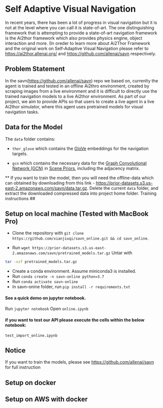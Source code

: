 # Self Adaptive Visual Navigation

In recent years, there has been a lot of progress in visual navigation but it is not at the level where you can call it is  state-of-art. The one distinguishing framework that is attempting to provide a state-of-art navigation framework is the Ai2thor framework which also provides physics engine, object interaction and more. (In oreder to learn more about Ai2Thor Framework  and the original work on Self-Adaptive Visual Navigation please refer to https://ai2thor.allenai.org/ and https://github.com/allenai/savn respectively.

## Problem Statement
In the savn(https://github.com/allenai/savn) repo we based on, currenlty the agent is trained and tested in an offline Ai2thro environment, created by scraping images from a live environment and it is difficult to directly use the trained navigation models to a live Ai2thor environment. As part of our project, we aim to provide APIs so that users to create a live agent in a live Ai2thor simulator, where this agent uses pretrained models for visual navigation tasks. 


## Data for the Model
The `data` folder contains:

- `thor_glove` which contains the [GloVe](https://nlp.stanford.edu/projects/glove/) embeddings for the navigation targets.

- `gcn` which contains the necessary data for the [Graph Convolutional Network (GCN)](https://arxiv.org/abs/1609.02907) in [Scene Priors](https://arxiv.org/abs/1810.06543), including the adjacency matrix.

** If you want to train the model, then you will need the offline-data which can obtained by downloading from this link - https://prior-datasets.s3.us-east-2.amazonaws.com/savn/data.tar.gz. Delete the current `data` folder, and extract the downloaded compressed data into project home folder. Training instructions ##


## Setup on local machine (Tested with MacBook Pro)

- Clone the repository with `git clone https://github.com/xianjiuqi/savn_online.git && cd savn_online`.

- Run `wget https://prior-datasets.s3.us-east-2.amazonaws.com/savn/pretrained_models.tar.gz`
Untar with
```bash
tar -xzf pretrained_models.tar.gz
```
- Create a conda environment. Assume miniconda3 is installed.
- Run `conda create -n savn-online python=3.7`
- Run `conda activate savn-online`
- In savn-onine folder, run `pip install -r requirements.txt`

#### See a quick demo on jupyter notebook.
Run `jupyter notebook`
Open `online.ipynb`

#### if you want to test our API please execute the cells within the below notebook:

`test_import_online.ipynb`


## Notice
If you want to train the models, please see https://github.com/allenai/savn for full instruction


## Setup on docker 



## Setup on AWS with docker 



